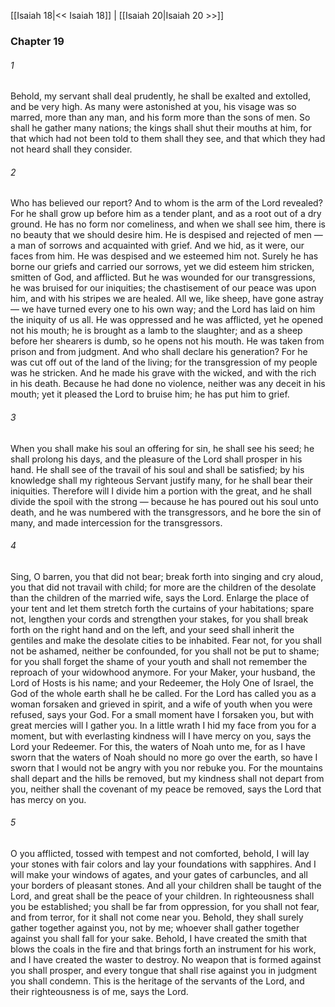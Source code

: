 [[Isaiah 18|<< Isaiah 18]]  |  [[Isaiah 20|Isaiah 20 >>]]

### Chapter 19
###### 1
Behold, my servant shall deal prudently, he shall be exalted and extolled, and be very high. As many were astonished at you, his visage was so marred, more than any man, and his form more than the sons of men. So shall he gather many nations; the kings shall shut their mouths at him, for that which had not been told to them shall they see, and that which they had not heard shall they consider.

###### 2
Who has believed our report? And to whom is the arm of the Lord revealed? For he shall grow up before him as a tender plant, and as a root out of a dry ground. He has no form nor comeliness, and when we shall see him, there is no beauty that we should desire him. He is despised and rejected of men — a man of sorrows and acquainted with grief. And we hid, as it were, our faces from him. He was despised and we esteemed him not. Surely he has borne our griefs and carried our sorrows, yet we did esteem him stricken, smitten of God, and afflicted. But he was wounded for our transgressions, he was bruised for our iniquities; the chastisement of our peace was upon him, and with his stripes we are healed. All we, like sheep, have gone astray — we have turned every one to his own way; and the Lord has laid on him the iniquity of us all. He was oppressed and he was afflicted, yet he opened not his mouth; he is brought as a lamb to the slaughter; and as a sheep before her shearers is dumb, so he opens not his mouth. He was taken from prison and from judgment. And who shall declare his generation? For he was cut off out of the land of the living; for the transgression of my people was he stricken. And he made his grave with the wicked, and with the rich in his death. Because he had done no violence, neither was any deceit in his mouth; yet it pleased the Lord to bruise him; he has put him to grief.

###### 3
When you shall make his soul an offering for sin, he shall see his seed; he shall prolong his days, and the pleasure of the Lord shall prosper in his hand. He shall see of the travail of his soul and shall be satisfied; by his knowledge shall my righteous Servant justify many, for he shall bear their iniquities. Therefore will I divide him a portion with the great, and he shall divide the spoil with the strong — because he has poured out his soul unto death, and he was numbered with the transgressors, and he bore the sin of many, and made intercession for the transgressors.

###### 4
Sing, O barren, you that did not bear; break forth into singing and cry aloud, you that did not travail with child; for more are the children of the desolate than the children of the married wife, says the Lord. Enlarge the place of your tent and let them stretch forth the curtains of your habitations; spare not, lengthen your cords and strengthen your stakes, for you shall break forth on the right hand and on the left, and your seed shall inherit the gentiles and make the desolate cities to be inhabited. Fear not, for you shall not be ashamed, neither be confounded, for you shall not be put to shame; for you shall forget the shame of your youth and shall not remember the reproach of your widowhood anymore. For your Maker, your husband, the Lord of Hosts is his name; and your Redeemer, the Holy One of Israel, the God of the whole earth shall he be called. For the Lord has called you as a woman forsaken and grieved in spirit, and a wife of youth when you were refused, says your God. For a small moment have I forsaken you, but with great mercies will I gather you. In a little wrath I hid my face from you for a moment, but with everlasting kindness will I have mercy on you, says the Lord your Redeemer. For this, the waters of Noah unto me, for as I have sworn that the waters of Noah should no more go over the earth, so have I sworn that I would not be angry with you nor rebuke you. For the mountains shall depart and the hills be removed, but my kindness shall not depart from you, neither shall the covenant of my peace be removed, says the Lord that has mercy on you.

###### 5
O you afflicted, tossed with tempest and not comforted, behold, I will lay your stones with fair colors and lay your foundations with sapphires. And I will make your windows of agates, and your gates of carbuncles, and all your borders of pleasant stones. And all your children shall be taught of the Lord, and great shall be the peace of your children. In righteousness shall you be established; you shall be far from oppression, for you shall not fear, and from terror, for it shall not come near you. Behold, they shall surely gather together against you, not by me; whoever shall gather together against you shall fall for your sake. Behold, I have created the smith that blows the coals in the fire and that brings forth an instrument for his work, and I have created the waster to destroy. No weapon that is formed against you shall prosper, and every tongue that shall rise against you in judgment you shall condemn. This is the heritage of the servants of the Lord, and their righteousness is of me, says the Lord.